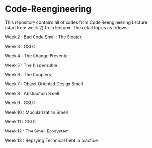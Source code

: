 # Code-Reengineering

This repository contains all of codes from Code Reengineering Lecture (start from week 2) from lecturer. The detail topics as follows:

Week 2 : Bad Code Smell: The Bloater.

Week 3 : GSLC

Week 4 : The Change Preventer

Week 5 : The Dispensable

Week 6 : The Couplers

Week 7 : Object Oriented Design Smell

Week 8 : Abstraction Smell

Week 9 : GSLC

Week 10 : Modularization Smell

Week 11 : GSLC

Week 12 : The Smell Ecosystem

Week 13 : Repaying Technical Debt in practice
